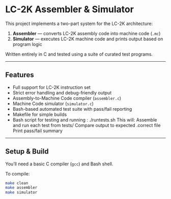 # LC-2K Assembler & Simulator

This project implements a two-part system for the LC-2K architecture:
1. **Assembler** — converts LC-2K assembly code into machine code (`.mc`)
2. **Simulator** — executes LC-2K machine code and prints output based on program logic

Written entirely in C and tested using a suite of curated test programs.

---

## Features

- Full support for LC-2K instruction set
- Strict error handling and debug-friendly output
- Assembly-to-Machine Code compiler (`assembler.c`)
- Machine Code simulator (`simulator.c`)
- Bash-based automated test suite with pass/fail reporting
- Makefile for simple builds
- Bash script for testing and running : 
./runtests.sh
This will:
Assemble and run each test from tests/
Compare output to expected .correct file
Print pass/fail summary

---


## Setup & Build

You’ll need a basic C compiler (`gcc`) and Bash shell.

To compile:

```bash
make clean
make assembler
make simulator
